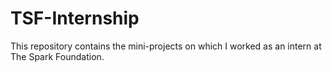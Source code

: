# TSF-Internship
This repository contains the mini-projects on which I worked as an intern at The Spark Foundation.
